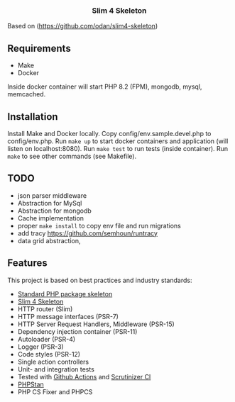 <h3 align="center">Slim 4 Skeleton</h3>

Based on (https://github.com/odan/slim4-skeleton)

## Requirements

* Make
* Docker

Inside docker container will start PHP 8.2 (FPM), mongodb, mysql, memcached.

## Installation

Install Make and Docker locally.
Copy config/env.sample.devel.php to config/env.php.
Run `make up` to start docker containers and application (will listen on localhost:8080).
Run `make test` to run tests (inside container).
Run `make` to see other commands (see Makefile).

## TODO
- json parser middleware
- Abstraction for MySql
- Abstraction for mongodb
- Cache implementation
- proper `make install` to copy env file and run migrations
- add tracy https://github.com/semhoun/runtracy
- data grid abstraction, 

## Features

This project is based on best practices and industry standards:

* [Standard PHP package skeleton](https://github.com/php-pds/skeleton)
* [Slim 4 Skeleton](https://github.com/odan/slim4-skeleton)
* HTTP router (Slim)
* HTTP message interfaces (PSR-7)
* HTTP Server Request Handlers, Middleware (PSR-15)
* Dependency injection container (PSR-11)
* Autoloader (PSR-4)
* Logger (PSR-3)
* Code styles (PSR-12)
* Single action controllers
* Unit- and integration tests
* Tested with [Github Actions](https://github.com/odan/slim4-skeleton/actions) and [Scrutinizer CI](https://scrutinizer-ci.com/)
* [PHPStan](https://github.com/phpstan/phpstan)
* PHP CS Fixer and PHPCS
